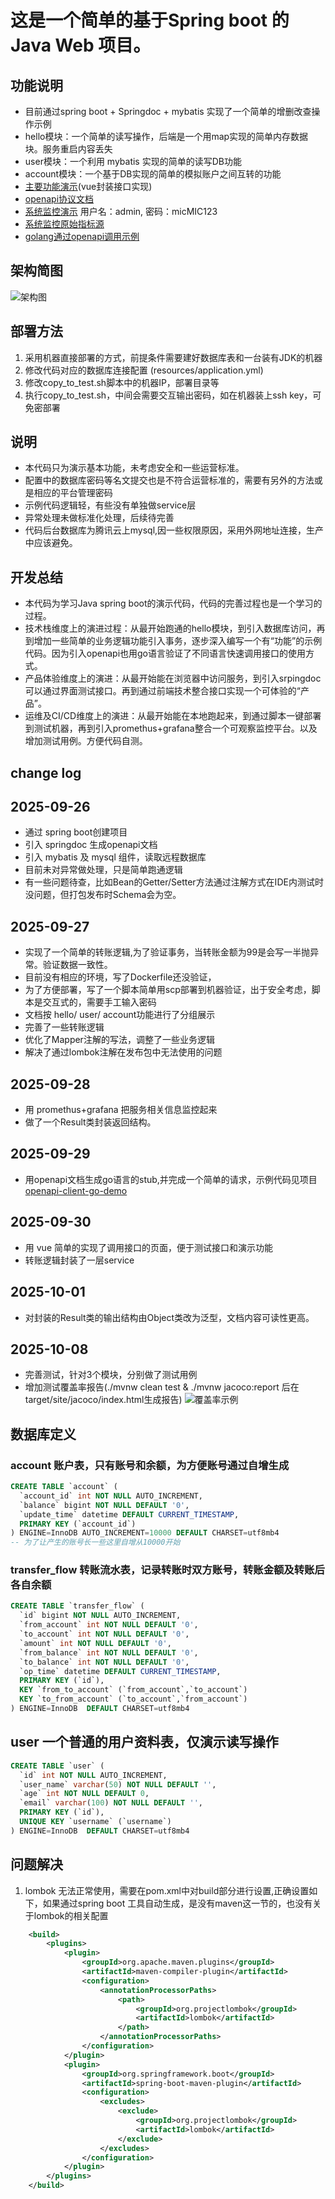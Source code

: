 # 这是一个简单的基于Spring boot 的 Java Web 项目。

## 功能说明
- 目前通过spring boot + Springdoc + mybatis 实现了一个简单的增删改查操作示例
- hello模块：一个简单的读写操作，后端是一个用map实现的简单内存数据块。服务重启内容丢失
- user模块：一个利用 mybatis 实现的简单的读写DB功能
- account模块：一个基于DB实现的简单的模拟账户之间互转的功能
- [主要功能演示](http://114.132.58.71:9999/test/index.html)(vue封装接口实现)
- [openapi协议文档](http://114.132.58.71:9999/swagger-ui/index.html)
- [系统监控演示](http://114.132.58.71:3000/d/X034JGT7Gz) 用户名：admin, 密码：micMIC123
- [系统监控原始指标源](http://114.132.58.71:9999/actuator)
- [golang通过openapi调用示例](https://github.com/hongruxu/openapi-client-go-demo)

## 架构简图
![架构图](./arch.jpg)

## 部署方法
1. 采用机器直接部署的方式，前提条件需要建好数据库表和一台装有JDK的机器
2. 修改代码对应的数据库连接配置 (resources/application.yml)
3. 修改copy_to_test.sh脚本中的机器IP，部署目录等
4. 执行copy_to_test.sh，中间会需要交互输出密码，如在机器装上ssh key，可免密部署

## 说明
- 本代码只为演示基本功能，未考虑安全和一些运营标准。
- 配置中的数据库密码等名文提交也是不符合运营标准的，需要有另外的方法或是相应的平台管理密码
- 示例代码逻辑轻，有些没有单独做service层
- 异常处理未做标准化处理，后续待完善
- 代码后台数据库为腾讯云上mysql,因一些权限原因，采用外网地址连接，生产中应该避免。

## 开发总结
- 本代码为学习Java spring boot的演示代码，代码的完善过程也是一个学习的过程。
- 技术栈维度上的演进过程：从最开始跑通的hello模块，到引入数据库访问，再到增加一些简单的业务逻辑功能引入事务，逐步深入编写一个有“功能”的示例代码。因为引入openapi也用go语言验证了不同语言快速调用接口的使用方式。
- 产品体验维度上的演进：从最开始能在浏览器中访问服务，到引入srpingdoc可以通过界面测试接口。再到通过前端技术整合接口实现一个可体验的“产品”。
- 运维及CI/CD维度上的演进：从最开始能在本地跑起来，到通过脚本一键部署到测试机器，再到引入promethus+grafana整合一个可观察监控平台。以及增加测试用例。方便代码自测。
  
## change log 
## 2025-09-26
- 通过 spring boot创建项目
- 引入 springdoc 生成openapi文档
- 引入 mybatis 及 mysql 组件，读取远程数据库
- 目前未对异常做处理，只是简单跑通逻辑
- 有一些问题待查，比如Bean的Getter/Setter方法通过注解方式在IDE内测试时没问题，但打包发布时Schema会为空。

## 2025-09-27
- 实现了一个简单的转账逻辑,为了验证事务，当转账金额为99是会写一半抛异常。验证数据一致性。
- 目前没有相应的环境，写了Dockerfile还没验证，
- 为了方便部署，写了一个脚本简单用scp部署到机器验证，出于安全考虑，脚本是交互式的，需要手工输入密码
- 文档按 hello/ user/ account功能进行了分组展示
- 完善了一些转账逻辑
- 优化了Mapper注解的写法，调整了一些业务逻辑
- 解决了通过lombok注解在发布包中无法使用的问题

## 2025-09-28
- 用 promethus+grafana 把服务相关信息监控起来
- 做了一个Result类封装返回结构。

## 2025-09-29
- 用openapi文档生成go语言的stub,并完成一个简单的请求，示例代码见项目[openapi-client-go-demo](https://github.com/hongruxu/openapi-client-go-demo)

## 2025-09-30
- 用 vue 简单的实现了调用接口的页面，便于测试接口和演示功能
- 转账逻辑封装了一层service

## 2025-10-01
- 对封装的Result类的输出结构由Object类改为泛型，文档内容可读性更高。

## 2025-10-08
- 完善测试，针对3个模块，分别做了测试用例
- 增加测试覆盖率报告(./mvnw clean test & ./mvnw jacoco:report 后在target/site/jacoco/index.html生成报告)
![覆盖率示例](./coverage.jpg)



## 数据库定义

### account 账户表，只有账号和余额，为方便账号通过自增生成
```sql
CREATE TABLE `account` (
  `account_id` int NOT NULL AUTO_INCREMENT,
  `balance` bigint NOT NULL DEFAULT '0',
  `update_time` datetime DEFAULT CURRENT_TIMESTAMP,
  PRIMARY KEY (`account_id`)
) ENGINE=InnoDB AUTO_INCREMENT=10000 DEFAULT CHARSET=utf8mb4  
-- 为了让产生的账号长一些这里自增从10000开始
```

### transfer_flow 转账流水表，记录转账时双方账号，转账金额及转账后各自余额
```sql
CREATE TABLE `transfer_flow` (
  `id` bigint NOT NULL AUTO_INCREMENT,
  `from_account` int NOT NULL DEFAULT '0',
  `to_account` int NOT NULL DEFAULT '0',
  `amount` int NOT NULL DEFAULT '0',
  `from_balance` int NOT NULL DEFAULT '0',
  `to_balance` int NOT NULL DEFAULT '0',
  `op_time` datetime DEFAULT CURRENT_TIMESTAMP,
  PRIMARY KEY (`id`),
  KEY `from_to_account` (`from_account`,`to_account`)
  KEY `to_from_account` (`to_account`,`from_account`)
) ENGINE=InnoDB  DEFAULT CHARSET=utf8mb4
```

## user 一个普通的用户资料表，仅演示读写操作
```sql
CREATE TABLE `user` (
  `id` int NOT NULL AUTO_INCREMENT,
  `user_name` varchar(50) NOT NULL DEFAULT '',
  `age` int NOT NULL DEFAULT 0,
  `email` varchar(100) NOT NULL DEFAULT '',
  PRIMARY KEY (`id`),
  UNIQUE KEY `username` (`username`)
) ENGINE=InnoDB  DEFAULT CHARSET=utf8mb4 
```

## 问题解决
1. lombok 无法正常使用，需要在pom.xml中对build部分进行设置,正确设置如下，如果通过spring boot 工具自动生成，是没有maven这一节的，也没有关于lombok的相关配置
```xml
	<build>
		<plugins>
			<plugin>
				<groupId>org.apache.maven.plugins</groupId>
				<artifactId>maven-compiler-plugin</artifactId>
				<configuration>
					<annotationProcessorPaths>
						<path>
							<groupId>org.projectlombok</groupId>
							<artifactId>lombok</artifactId>
						</path>
					</annotationProcessorPaths>
				</configuration>
			</plugin>
			<plugin>
				<groupId>org.springframework.boot</groupId>
				<artifactId>spring-boot-maven-plugin</artifactId>
				<configuration>
					<excludes>
						<exclude>
							<groupId>org.projectlombok</groupId>
							<artifactId>lombok</artifactId>
						</exclude>
					</excludes>
				</configuration>
			</plugin>
		</plugins>
	</build>
```
